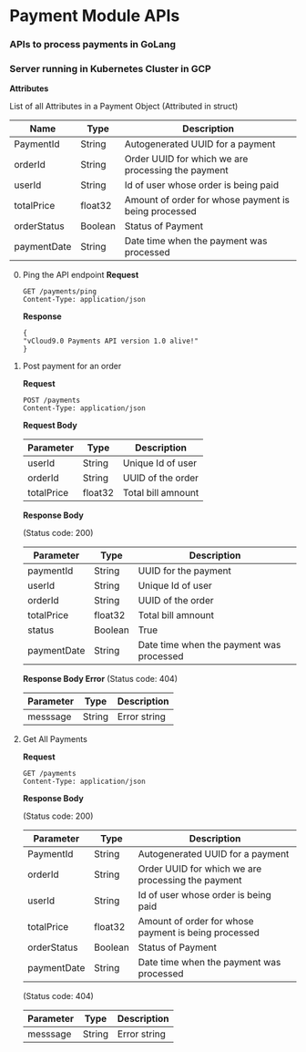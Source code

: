 # Payment Module APIs


### APIs to process payments in GoLang
### Server running in Kubernetes Cluster in GCP

**Attributes**

List of all Attributes in a Payment Object (Attributed in struct)

|Name	| Type	| Description|
|---------------|-------|------------|
|PaymentId |String |Autogenerated UUID for a payment |
|orderId | String | Order UUID for which we are processing the payment |
|userId | String  | Id of user whose order is being paid|
|totalPrice |float32 |Amount of order for whose payment is being processed |
|orderStatus	| Boolean | Status of Payment|
|paymentDate |String	|Date time when the payment was processed|

0. Ping the API endpoint
    **Request**
    ```
    GET /payments/ping
    Content-Type: application/json
    ```
    **Response**
    ```
    {
    "vCloud9.0 Payments API version 1.0 alive!"
    }
    ```


1. Post payment for an order

    **Request**
    ```
    POST /payments
    Content-Type: application/json
    ```
    **Request Body**

    |Parameter	|Type |	Description|
    |-----|-----|------|
    |userId	|String|Unique Id of user|
    |orderId|	String|	UUID of the order|
    |totalPrice|float32|Total bill amnount|

    **Response Body**

    (Status code: 200)

    |Parameter	|Type	|Description  |
    |----|----|----|
    |paymentId	|String	|UUID for the payment|
    |userId	|String|Unique Id of user|
    |orderId|	String|	UUID of the order|
    |totalPrice|float32|Total bill amnount|
    |status	| Boolean	| True |
    |paymentDate	|String	|Date time when the payment was processed|

    **Response Body Error**
    (Status code: 404)

    |Parameter	|Type |	Description|
    |-----|-----|------|
    |messsage	|String|Error string|


2. Get All Payments

    **Request**
    ```
    GET /payments
    Content-Type: application/json
    ```

    **Response Body**

    (Status code: 200)

    |Parameter	|Type	|Description  |
    |----|----|----|
    |PaymentId |String |Autogenerated UUID for a payment |
    |orderId | String | Order UUID for which we are processing the payment |
    |userId | String  | Id of user whose order is being paid|
    |totalPrice |float32 |Amount of order for whose payment is being processed |
    |orderStatus	| Boolean | Status of Payment|
    |paymentDate |String	|Date time when the payment was processed|

    (Status code: 404)

    |Parameter	|Type |	Description|
    |-----|-----|------|
    |messsage	|String|Error string|


